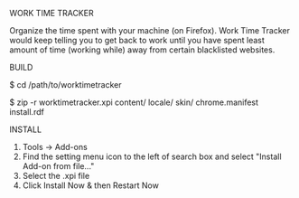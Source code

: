 WORK TIME TRACKER

Organize the time spent with your machine (on Firefox). Work Time Tracker would keep telling you to get back to work until you have spent least amount of time (working while) away from certain blacklisted websites.

BUILD

$ cd /path/to/worktimetracker

$ zip -r worktimetracker.xpi content/ locale/ skin/ chrome.manifest install.rdf

INSTALL

1. Tools -> Add-ons
2. Find the setting menu icon to the left of search box	and select "Install Add-on from file..."
3. Select the .xpi file
4. Click Install Now & then Restart Now